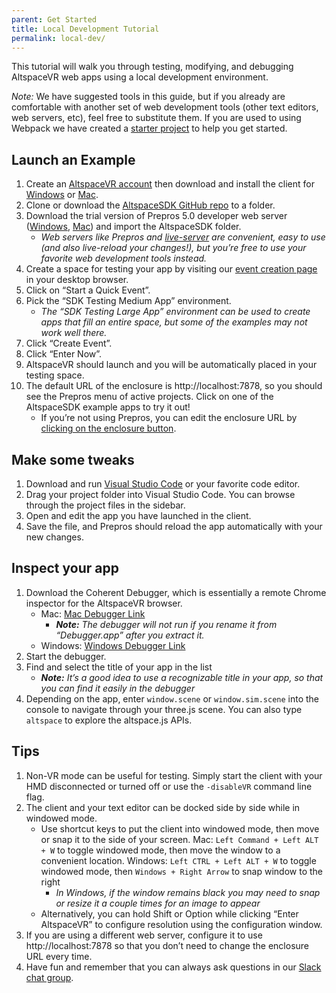 ```yaml
---
parent: Get Started
title: Local Development Tutorial
permalink: local-dev/
---
```


This tutorial will walk you through testing, modifying, and debugging AltspaceVR web apps using a local development
environment.

*Note:* We have suggested tools in this guide, but if you already are comfortable with another set of web development
tools (other text editors, web servers, etc), feel free to substitute them. If you are used to using Webpack we have
created a [starter project](https://github.com/AltspaceVR/altspace-webpack-starter) to help you get started.

## Launch an Example

1. Create an [AltspaceVR account](https://account.altvr.com/users/sign_up) then download and install the client for
	[Windows](https://account.altvr.com/downloads) or [Mac](https://account.altvr.com/downloads/mac).
2. Clone or download the [AltspaceSDK GitHub repo](https://github.com/AltspaceVR/AltspaceSDK) to a folder.
3. Download the trial version of Prepros 5.0 developer web server
	([Windows](http://prepros.io.s3.amazonaws.com/installers/Prepros-Windows-5.10.2.exe),
	[Mac](http://prepros.io.s3.amazonaws.com/installers/Prepros-Mac-5.10.2.zip)) and import the AltspaceSDK folder.
	* _Web servers like Prepros and [live-server](http://tapiov.net/live-server/) are convenient, easy to use
		(and also live-reload your changes!), but you’re free to use your favorite web development tools instead._
4. Create a space for testing your app by visiting our
	[event creation page](https://account.altvr.com/users/my/events) in your desktop browser.
5. Click on “Start a Quick Event”.
6. Pick the “SDK Testing Medium App” environment.
	* _The “SDK Testing Large App” environment can be used to create apps that fill an entire space, but some of the
		examples may not work well there._
7. Click “Create Event”.
8. Click “Enter Now”.
9. AltspaceVR should launch and you will be automatically placed in your testing space.
10. The default URL of the enclosure is http://localhost:7878, so you should see the Prepros menu of active projects.
	Click on one of the AltspaceSDK example apps to try it out!
	* If you’re not using Prepros, you can edit the enclosure URL by
		[clicking on the enclosure button](https://asvrportalp.wpengine.com/wp-content/uploads/2014/07/2016-02-27-14_51_30-AltspaceVR.png).

## Make some tweaks

1. Download and run [Visual Studio Code](https://code.visualstudio.com/) or your favorite code editor.
2. Drag your project folder into Visual Studio Code. You can browse through the project files in the sidebar.
3. Open and edit the app you have launched in the client.
4. Save the file, and Prepros should reload the app automatically with your new changes.

## Inspect your app

1. Download the Coherent Debugger, which is essentially a remote Chrome inspector for the AltspaceVR browser.
	* Mac: [Mac Debugger Link](https://sdk.altvr.com/debugger/DebuggerMacOSX.zip)
		* _**Note:** The debugger will not run if you rename it from “Debugger.app” after you extract it._
	* Windows: [Windows Debugger Link](https://sdk.altvr.com/debugger/DebuggerWindows.zip)
2. Start the debugger.
3. Find and select the title of your app in the list
	* _**Note:** It’s a good idea to use a recognizable title in your app, so that you can find it easily in the debugger_
4. Depending on the app, enter `window.scene` or `window.sim.scene` into the console to navigate through your three.js
	scene. You can also type `altspace` to explore the altspace.js APIs.

## Tips

1. Non-VR mode can be useful for testing. Simply start the client with your HMD disconnected or turned off or use the
	`-disableVR` command line flag.
2. The client and your text editor can be docked side by side while in windowed mode.
	* Use shortcut keys to put the client into windowed mode, then move or snap it to the side of your screen.
		Mac: `Left Command + Left ALT + W` to toggle windowed mode, then move the window to a convenient location.
		Windows: `Left CTRL + Left ALT + W` to toggle windowed mode, then `Windows + Right Arrow` to snap window to the right
		* _In Windows, if the window remains black you may need to snap or resize it a couple times for an image to appear_
	* Alternatively, you can hold Shift or Option while clicking “Enter AltspaceVR” to configure resolution using the
		configuration window.
3. If you are using a different web server, configure it to use http://localhost:7878 so that you don’t need to change
	the enclosure URL every time.
4. Have fun and remember that you can always ask questions in our
	[Slack chat group](/slack).
